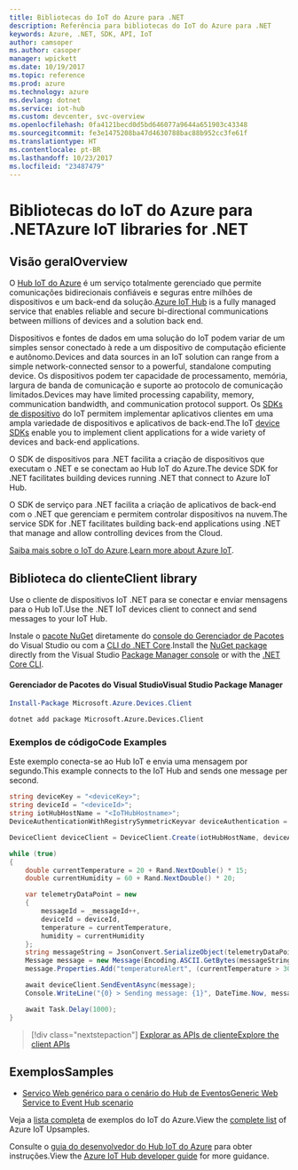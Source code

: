 ```yaml
---
title: Bibliotecas do IoT do Azure para .NET
description: Referência para bibliotecas do IoT do Azure para .NET
keywords: Azure, .NET, SDK, API, IoT
author: camsoper
ms.author: casoper
manager: wpickett
ms.date: 10/19/2017
ms.topic: reference
ms.prod: azure
ms.technology: azure
ms.devlang: dotnet
ms.service: iot-hub
ms.custom: devcenter, svc-overview
ms.openlocfilehash: 0fa4121becd0d5bd646077a9644a651903c43348
ms.sourcegitcommit: fe3e1475208ba47d4630788bac88b952cc3fe61f
ms.translationtype: HT
ms.contentlocale: pt-BR
ms.lasthandoff: 10/23/2017
ms.locfileid: "23487479"
---
```

# <a name="azure-iot-libraries-for-net"></a><span data-ttu-id="c264c-104">Bibliotecas do IoT do Azure para .NET</span><span class="sxs-lookup"><span data-stu-id="c264c-104">Azure IoT libraries for .NET</span></span>

## <a name="overview"></a><span data-ttu-id="c264c-105">Visão geral</span><span class="sxs-lookup"><span data-stu-id="c264c-105">Overview</span></span>

<span data-ttu-id="c264c-106">O [Hub IoT do Azure](https://azure.microsoft.com/services/iot-hub/) é um serviço totalmente gerenciado que permite comunicações bidirecionais confiáveis e seguras entre milhões de dispositivos e um back-end da solução.</span><span class="sxs-lookup"><span data-stu-id="c264c-106">[Azure IoT Hub](https://azure.microsoft.com/services/iot-hub/) is a fully managed service that enables reliable and secure bi-directional communications between millions of devices and a solution back end.</span></span>

<span data-ttu-id="c264c-107">Dispositivos e fontes de dados em uma solução do IoT podem variar de um simples sensor conectado à rede a um dispositivo de computação eficiente e autônomo.</span><span class="sxs-lookup"><span data-stu-id="c264c-107">Devices and data sources in an IoT solution can range from a simple network-connected sensor to a powerful, standalone computing device.</span></span> <span data-ttu-id="c264c-108">Os dispositivos podem ter capacidade de processamento, memória, largura de banda de comunicação e suporte ao protocolo de comunicação limitados.</span><span class="sxs-lookup"><span data-stu-id="c264c-108">Devices may have limited processing capability, memory, communication bandwidth, and communication protocol support.</span></span> <span data-ttu-id="c264c-109">Os [SDKs de dispositivo](https://docs.microsoft.com/azure/iot-hub/iot-hub-devguide-sdks) do IoT permitem implementar aplicativos clientes em uma ampla variedade de dispositivos e aplicativos de back-end.</span><span class="sxs-lookup"><span data-stu-id="c264c-109">The IoT [device SDKs](https://docs.microsoft.com/azure/iot-hub/iot-hub-devguide-sdks) enable you to implement client applications for a wide variety of devices and back-end applications.</span></span>

<span data-ttu-id="c264c-110">O SDK de dispositivos para .NET facilita a criação de dispositivos que executam o .NET e se conectam ao Hub IoT do Azure.</span><span class="sxs-lookup"><span data-stu-id="c264c-110">The device SDK for .NET facilitates building devices running .NET that connect to Azure IoT Hub.</span></span>

<span data-ttu-id="c264c-111">O SDK de serviço para .NET facilita a criação de aplicativos de back-end com o .NET que gerenciam e permitem controlar dispositivos na nuvem.</span><span class="sxs-lookup"><span data-stu-id="c264c-111">The service SDK for .NET facilitates building back-end applications using .NET that manage and allow controlling devices from the Cloud.</span></span>

<span data-ttu-id="c264c-112">[Saiba mais sobre o IoT do Azure](https://docs.microsoft.com/azure/iot-hub/).</span><span class="sxs-lookup"><span data-stu-id="c264c-112">[Learn more about Azure IoT](https://docs.microsoft.com/azure/iot-hub/).</span></span>


## <a name="client-library"></a><span data-ttu-id="c264c-113">Biblioteca do cliente</span><span class="sxs-lookup"><span data-stu-id="c264c-113">Client library</span></span>

<span data-ttu-id="c264c-114">Use o cliente de dispositivos IoT .NET para se conectar e enviar mensagens para o Hub IoT.</span><span class="sxs-lookup"><span data-stu-id="c264c-114">Use the .NET IoT devices client to connect and send messages to your IoT Hub.</span></span>

<span data-ttu-id="c264c-115">Instale o [pacote NuGet]( https://www.nuget.org/packages/Microsoft.Azure.Devices.Client) diretamente do [console do Gerenciador de Pacotes][PackageManager] do Visual Studio ou com a [CLI do .NET Core][DotNetCLI].</span><span class="sxs-lookup"><span data-stu-id="c264c-115">Install the [NuGet package]( https://www.nuget.org/packages/Microsoft.Azure.Devices.Client) directly from the Visual Studio [Package Manager console][PackageManager] or with the [.NET Core CLI][DotNetCLI].</span></span>

#### <a name="visual-studio-package-manager"></a><span data-ttu-id="c264c-116">Gerenciador de Pacotes do Visual Studio</span><span class="sxs-lookup"><span data-stu-id="c264c-116">Visual Studio Package Manager</span></span>

```powershell
Install-Package Microsoft.Azure.Devices.Client
```

```bash
dotnet add package Microsoft.Azure.Devices.Client
```
### <a name="code-examples"></a><span data-ttu-id="c264c-117">Exemplos de código</span><span class="sxs-lookup"><span data-stu-id="c264c-117">Code Examples</span></span> 

<span data-ttu-id="c264c-118">Este exemplo conecta-se ao Hub IoT e envia uma mensagem por segundo.</span><span class="sxs-lookup"><span data-stu-id="c264c-118">This example connects to the IoT Hub and sends one message per second.</span></span>

```csharp
string deviceKey = "<deviceKey>";
string deviceId = "<deviceId>";
string iotHubHostName = "<IoTHubHostname>";
DeviceAuthenticationWithRegistrySymmetricKeyvar deviceAuthentication = new DeviceAuthenticationWithRegistrySymmetricKey(deviceId, deviceKey);

DeviceClient deviceClient = DeviceClient.Create(iotHubHostName, deviceAuthentication, TransportType.Mqtt);

while (true)
{
    double currentTemperature = 20 + Rand.NextDouble() * 15;
    double currentHumidity = 60 + Rand.NextDouble() * 20;

    var telemetryDataPoint = new
    {
        messageId = _messageId++,
        deviceId = deviceId,
        temperature = currentTemperature,
        humidity = currentHumidity
    };
    string messageString = JsonConvert.SerializeObject(telemetryDataPoint);
    Message message = new Message(Encoding.ASCII.GetBytes(messageString));
    message.Properties.Add("temperatureAlert", (currentTemperature > 30) ? "true" : "false");

    await deviceClient.SendEventAsync(message);
    Console.WriteLine("{0} > Sending message: {1}", DateTime.Now, messageString);

    await Task.Delay(1000);
}
```


> [!div class="nextstepaction"]
> [<span data-ttu-id="c264c-119">Explorar as APIs de cliente</span><span class="sxs-lookup"><span data-stu-id="c264c-119">Explore the client APIs</span></span>](/dotnet/api/overview/azure/iot/client)

## <a name="samples"></a><span data-ttu-id="c264c-120">Exemplos</span><span class="sxs-lookup"><span data-stu-id="c264c-120">Samples</span></span>

- [<span data-ttu-id="c264c-121">Serviço Web genérico para o cenário do Hub de Eventos</span><span class="sxs-lookup"><span data-stu-id="c264c-121">Generic Web Service to Event Hub scenario</span></span>](https://azure.microsoft.com/resources/samples/event-hubs-dotnet-importfromweb/)

<span data-ttu-id="c264c-122">Veja a [lista completa](https://azure.microsoft.com/resources/samples/?platform=dotnet&service=iot-hub) de exemplos do IoT do Azure.</span><span class="sxs-lookup"><span data-stu-id="c264c-122">View the [complete list](https://azure.microsoft.com/resources/samples/?platform=dotnet&service=iot-hub) of Azure IoT Upsamples.</span></span>

<span data-ttu-id="c264c-123">Consulte o [guia do desenvolvedor do Hub IoT do Azure](https://docs.microsoft.com/azure/iot-hub/iot-hub-devguide) para obter instruções.</span><span class="sxs-lookup"><span data-stu-id="c264c-123">View the [Azure IoT Hub developer guide](https://docs.microsoft.com/azure/iot-hub/iot-hub-devguide) for more guidance.</span></span>

[PackageManager]: https://docs.microsoft.com/nuget/tools/package-manager-console
[DotNetCLI]: https://docs.microsoft.com/dotnet/core/tools/dotnet-add-package
